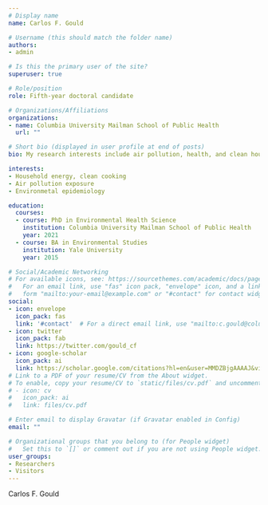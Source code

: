 ```yaml
---
# Display name
name: Carlos F. Gould

# Username (this should match the folder name)
authors:
- admin

# Is this the primary user of the site?
superuser: true

# Role/position
role: Fifth-year doctoral candidate

# Organizations/Affiliations
organizations:
- name: Columbia University Mailman School of Public Health
  url: ""

# Short bio (displayed in user profile at end of posts)
bio: My research interests include air pollution, health, and clean household energy.

interests:
- Household energy, clean cooking
- Air pollution exposure
- Environmetal epidemiology

education:
  courses:
  - course: PhD in Environmental Health Science
    institution: Columbia University Mailman School of Public Health
    year: 2021
  - course: BA in Environmental Studies
    institution: Yale University
    year: 2015

# Social/Academic Networking
# For available icons, see: https://sourcethemes.com/academic/docs/page-builder/#icons
#   For an email link, use "fas" icon pack, "envelope" icon, and a link in the
#   form "mailto:your-email@example.com" or "#contact" for contact widget.
social:
- icon: envelope
  icon_pack: fas
  link: '#contact'  # For a direct email link, use "mailto:c.gould@columbia.edu".
- icon: twitter
  icon_pack: fab
  link: https://twitter.com/gould_cf
- icon: google-scholar
  icon_pack: ai
  link: https://scholar.google.com/citations?hl=en&user=MMDZBjgAAAAJ&view_op=list_works&sortby=pubdate
# Link to a PDF of your resume/CV from the About widget.
# To enable, copy your resume/CV to `static/files/cv.pdf` and uncomment the lines below.
# - icon: cv
#   icon_pack: ai
#   link: files/cv.pdf

# Enter email to display Gravatar (if Gravatar enabled in Config)
email: ""

# Organizational groups that you belong to (for People widget)
#   Set this to `[]` or comment out if you are not using People widget.
user_groups:
- Researchers
- Visitors
---
```


Carlos F. Gould 
